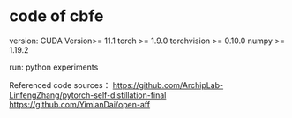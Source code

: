 # code of cbfe
version:
CUDA Version>= 11.1
torch >= 1.9.0
torchvision >= 0.10.0
numpy >= 1.19.2

run: python experiments

Referenced code sources：
https://github.com/ArchipLab-LinfengZhang/pytorch-self-distillation-final
https://github.com/YimianDai/open-aff
